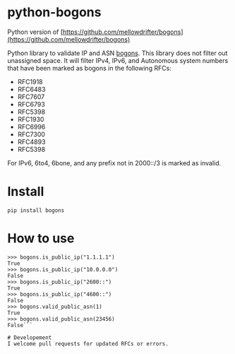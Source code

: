# python-bogons

Python version of [https://github.com/mellowdrifter/bogons](https://github.com/mellowdrifter/bogons)


Python library to validate IP and ASN [bogons](https://en.wikipedia.org/wiki/Bogon_filtering).
This library does not filter out unassigned space. It will filter IPv4, IPv6, and Autonomous system numbers that have been marked as bogons in the following RFCs:
* RFC1918
* RFC6483
* RFC7607
* RFC6793
* RFC5398
* RFC1930
* RFC6996
* RFC7300
* RFC4893
* RFC5398

For IPv6, 6to4, 6bone, and any prefix not in 2000::/3 is marked as invalid.


# Install
```pip install bogons```

# How to use
```import bogons
>>> bogons.is_public_ip("1.1.1.1")
True
>>> bogons.is_public_ip("10.0.0.0")
False
>>> bogons.is_public_ip("2600::")
True
>>> bogons.is_public_ip("4600::")
False
>>> bogons.valid_public_asn(1)
True
>>> bogons.valid_public_asn(23456)
False```

# Developement
I welcome pull requests for updated RFCs or errors.